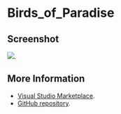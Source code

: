 # Birds_of_Paradise



## Screenshot
![](https://raw.githubusercontent.com/gerane/VSCodeThemes/master/gerane.Theme-Birds_of_Paradise/screenshot.PNG).


## More Information
* [Visual Studio Marketplace](https://marketplace.visualstudio.com/items/gerane.Theme-BirdsofParadise).
* [GitHub repository](https://github.com/gerane/VSCodeThemes).
